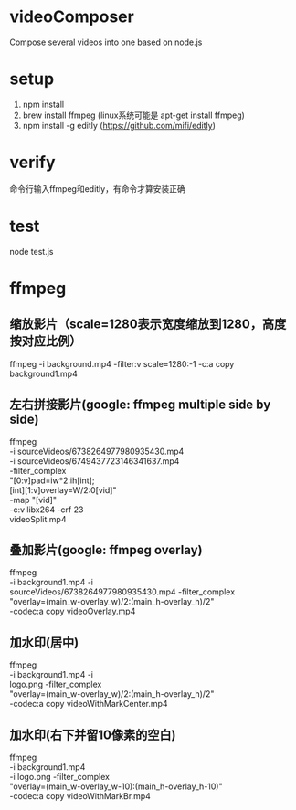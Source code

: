 # videoComposer
Compose several videos into one based on node.js

# setup
1. npm install
2. brew install ffmpeg (linux系统可能是 apt-get install ffmpeg)
3. npm install -g editly (https://github.com/mifi/editly)

# verify
命令行输入ffmpeg和editly，有命令才算安装正确

# test 
node test.js

# ffmpeg

## 缩放影片（scale=1280表示宽度缩放到1280，高度按对应比例）
   ffmpeg -i background.mp4 -filter:v scale=1280:-1 -c:a copy background1.mp4

## 左右拼接影片(google: ffmpeg multiple side by side)

   ffmpeg \
  -i sourceVideos/6738264977980935430.mp4 \
  -i sourceVideos/6749437723146341637.mp4 \
 -filter_complex \
    "[0:v]pad=iw*2:ih[int]; \
     [int][1:v]overlay=W/2:0[vid]" \
-map "[vid]" \
-c:v libx264 -crf 23 \
videoSplit.mp4

## 叠加影片(google: ffmpeg overlay)  

ffmpeg \
-i background1.mp4 -i \
sourceVideos/6738264977980935430.mp4 -filter_complex \
"overlay=(main_w-overlay_w)/2:(main_h-overlay_h)/2" \
-codec:a copy videoOverlay.mp4

## 加水印(居中)
   
ffmpeg \
-i background1.mp4 -i \
logo.png -filter_complex \
"overlay=(main_w-overlay_w)/2:(main_h-overlay_h)/2" \
-codec:a copy videoWithMarkCenter.mp4

 ## 加水印(右下并留10像素的空白)
   
ffmpeg \
-i background1.mp4 \
-i logo.png -filter_complex \
"overlay=(main_w-overlay_w-10):(main_h-overlay_h-10)" \
-codec:a copy videoWithMarkBr.mp4
